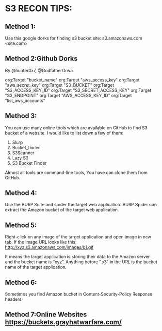 # S3 RECON TIPS:

## Method 1:
Use this google dorks for finding s3 bucket
site: s3.amazonaws.com <site.com>

## Method 2:Github Dorks
By @hunter0x7, @GodfatherOrwa


org:Target "bucket_name"
org:Target "aws_access_key"
org:Target "aws_secret_key"
org:Target "S3_BUCKET"
org:Target "S3_ACCESS_KEY_ID"
org:Target "S3_SECRET_ACCESS_KEY"
org:Target "S3_ENDPOINT"
org:Target "AWS_ACCESS_KEY_ID"
org:Target "list_aws_accounts"


## Method 3:
You can use many online tools which are available on GitHub to find S3 bucket of a website. I would like to list down a few of them:

1) Slurp
2) Bucket_finder
3) S3Scanner
4) Lazy S3
5) S3 Bucket Finder

Almost all tools are command-line tools, You have can clone them from GitHub.

## Method 4:
Use the BURP Suite and spider the target web application. BURP Spider can extract the Amazon bucket of the target web application.

## Method 5:
Right-click on any image of the target application and open image in new tab. If the image URL looks like this:
http://xyz.s3.amazonaws.com/images/b1.gif

It means the target application is storing their data to the Amazon server and the bucket name is “xyz”. Anything before “.s3” in the URL is the bucket name of the target application.

## Method 6:
Sometimes you find Amazon bucket in Content-Security-Policy Response headers

## Method 7:Online Websites https://buckets.grayhatwarfare.com/
